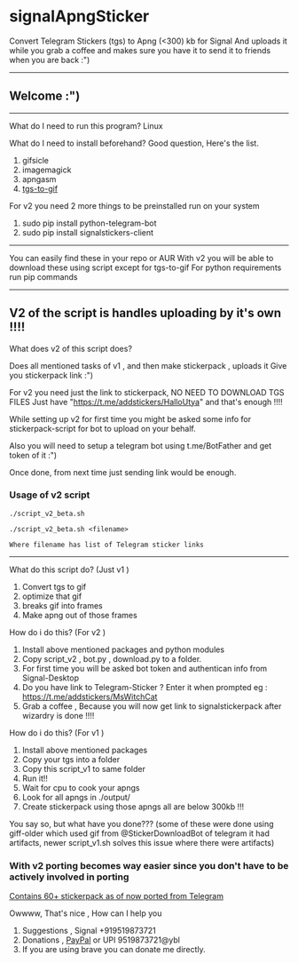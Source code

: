 # signalApngSticker
Convert Telegram Stickers (tgs) to Apng (&lt;300) kb for Signal
And uploads it while you grab a coffee and makes sure you have it to send it 
to friends when you are back :")

---
## Welcome :")

---
What do I need to run this program? Linux

What do I need to install beforehand? Good question, Here's the list.
1. gifsicle 
2. imagemagick 
3. apngasm 
4. [tgs-to-gif](https://github.com/ed-asriyan/tgs-to-gif/tree/master-cpp)

For v2 you need 2 more things to be preinstalled
run on your system 

1. sudo pip install python-telegram-bot
2. sudo pip install signalstickers-client

---
You can easily find these in your repo or AUR 
With v2 you will be able to download these using script except for tgs-to-gif 
For python requirements run pip commands 

---

## V2 of the script is handles uploading by it's own !!!!
What does v2 of this script does?

Does all mentioned tasks of v1 , and then make stickerpack , uploads it
Give you stickerpack link :")

For v2 you need just the link to stickerpack, NO NEED TO DOWNLOAD TGS FILES
Just have "https://t.me/addstickers/HalloUtya" and that's enough !!!!

While setting up v2 for first time you might be asked some info for stickerpack-script
for bot to upload on your behalf.

Also you will need to setup a telegram bot using t.me/BotFather and get token of it :")

Once done, from next time just sending link would be enough.

### Usage of v2 script

```
./script_v2_beta.sh 

./script_v2_beta.sh <filename>

Where filename has list of Telegram sticker links

```

---

What do this script do? (Just v1 )
1. Convert tgs to gif
2. optimize that gif
3. breaks gif into frames
4. Make apng out of those frames

How do i do this? (For v2 )
1. Install above mentioned packages and python modules 
2. Copy script_v2 , bot.py , download.py to a folder. 
3. For first time you will be asked bot token and authentican info from Signal-Desktop
4. Do you have link to Telegram-Sticker ? Enter it when prompted eg : https://t.me/addstickers/MsWitchCat
5. Grab a coffee , Because you will now get link to signalstickerpack after wizardry is done !!!!

How do i do this? (For v1 )
1. Install above mentioned packages
2. Copy your tgs into a folder
3. Copy this script_v1  to same folder
4. Run it!!
5. Wait for cpu to cook your apngs
6. Look for all apngs in ./output/
7. Create stickerpack using those apngs all are below 300kb !!!

You say so, but what have you done??? 
(some of these were done using giff-older which used gif from @StickerDownloadBot of telegram it had artifacts, newer script_v1.sh solves this issue where there were artifacts)

### With v2 porting becomes way easier since you don't have to be actively involved in porting

[Contains 60+ stickerpack as of now ported from Telegram](https://signalstickers.com/?s=author%3A%22Navneet%20Vikram%20Tey%22)


Owwww, That's nice , How can I help you
1. Suggestions , Signal +919519873721
2. Donations , [PayPal](https://www.paypal.com/paypalme/my/profile) or UPI 9519873721@ybl 
3. If you are using brave you can donate me directly.
